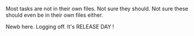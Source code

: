 Most tasks are not in their own files.
Not sure they should.
Not sure these should even be in their own files either.

Newb here. Logging off. It's RELEASE DAY !
